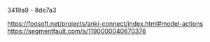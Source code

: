 3419a9 - 8de7a3

https://foosoft.net/projects/anki-connect/index.html#model-actions
https://segmentfault.com/a/1190000040670376
